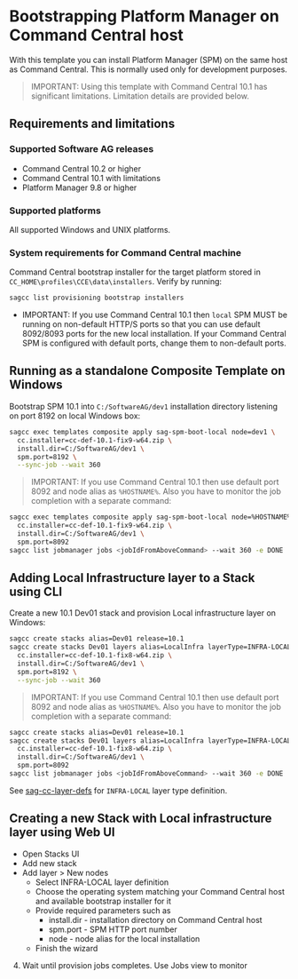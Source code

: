 <!-- Copyright 2013 - 2018 Software AG, Darmstadt, Germany and/or its licensors

   SPDX-License-Identifier: Apache-2.0

    Licensed under the Apache License, Version 2.0 (the "License");
    you may not use this file except in compliance with the License.
    You may obtain a copy of the License at

        http://www.apache.org/licenses/LICENSE-2.0

    Unless required by applicable law or agreed to in writing, software
    distributed under the License is distributed on an "AS IS" BASIS,
     WITHOUT WARRANTIES OR CONDITIONS OF ANY KIND, either express or implied.
     See the License for the specific language governing permissions and

     limitations under the License.                                                  

-->

# Bootstrapping Platform Manager on Command Central host

With this template you can install Platform Manager (SPM) on the same host as Command Central. This is normally used only for development purposes.

> IMPORTANT: Using this template with Command Central 10.1 has significant limitations. Limitation details are provided below.

## Requirements and limitations

### Supported Software AG releases

* Command Central 10.2 or higher
* Command Central 10.1 with limitations
* Platform Manager 9.8 or higher

### Supported platforms

All supported Windows and UNIX platforms.

### System requirements for Command Central machine

Command Central bootstrap installer for the target platform stored in `CC_HOME\profiles\CCE\data\installers`. Verify by running:

```bash
sagcc list provisioning bootstrap installers
```

* IMPORTANT: If you use Command Central 10.1 then `local` SPM MUST be running on non-default HTTP/S ports so that you can use default 8092/8093 ports for the new local installation. If your Command Central SPM is configured with default ports, change them to non-default ports.

## Running as a standalone Composite Template on Windows

Bootstrap SPM 10.1 into `C:/SoftwareAG/dev1` installation directory listening on port 8192 on local Windows box:

```bash
sagcc exec templates composite apply sag-spm-boot-local node=dev1 \
  cc.installer=cc-def-10.1-fix9-w64.zip \
  install.dir=C:/SoftwareAG/dev1 \
  spm.port=8192 \
  --sync-job --wait 360
```

> IMPORTANT: If you use Command Central 10.1 then use default port 8092 and node alias as `%HOSTNAME%`. Also you have to monitor the job completion with a separate command:

```bash
sagcc exec templates composite apply sag-spm-boot-local node=%HOSTNAME% \
  cc.installer=cc-def-10.1-fix9-w64.zip \
  install.dir=C:/SoftwareAG/dev1 \
  spm.port=8092
sagcc list jobmanager jobs <jobIdFromAboveCommand> --wait 360 -e DONE
```

## Adding Local Infrastructure layer to a Stack using CLI

Create a new 10.1 Dev01 stack and provision Local infrastructure layer on Windows:

```bash
sagcc create stacks alias=Dev01 release=10.1
sagcc create stacks Dev01 layers alias=LocalInfra layerType=INFRA-LOCAL node=dev1 \
  cc.installer=cc-def-10.1-fix8-w64.zip \
  install.dir=C:/SoftwareAG/dev1 \
  spm.port=8192 \
  --sync-job --wait 360
```

> IMPORTANT: If you use Command Central 10.1 then use default port 8092 and node alias as `%HOSTNAME%`. Also you have to monitor the job completion with a separate command:

```bash
sagcc create stacks alias=Dev01 release=10.1
sagcc create stacks Dev01 layers alias=LocalInfra layerType=INFRA-LOCAL node=%HOSTNAME% \
  cc.installer=cc-def-10.1-fix8-w64.zip \
  install.dir=C:/SoftwareAG/dev1 \
  spm.port=8092
sagcc list jobmanager jobs <jobIdFromAboveCommand> --wait 360 -e DONE
```

See [sag-cc-layer-defs](../sag-cc-layer-defs/template.yaml) for `INFRA-LOCAL` layer type definition.

## Creating a new Stack with Local infrastructure layer using Web UI

* Open Stacks UI
* Add new stack
* Add layer > New nodes
  * Select INFRA-LOCAL layer definition
  * Choose the operating system matching your Command Central host and available bootstrap installer for it
  * Provide required parameters such as
    * install.dir - installation directory on Command Central host
    * spm.port - SPM HTTP port number
    * node - node alias for the local installation
  * Finish the wizard
4. Wait until provision jobs completes. Use Jobs view to monitor
